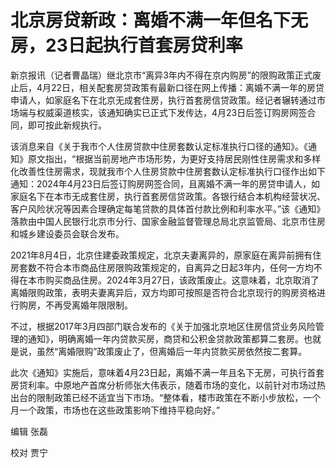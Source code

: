 # 北京房贷新政：离婚不满一年但名下无房，23日起执行首套房贷利率

新京报讯（记者曹晶瑞）继北京市“离异3年内不得在京内购房”的限购政策正式废止后，4月22日，相关配套房贷政策有最新口径在网上传播：离婚不满一年的房贷申请人，如家庭名下在北京无成套住房，执行首套房信贷政策。经记者辗转通过市场端与权威渠道核实，该通知确实已正式下发传达，4月23日后签订购房网签合同，即可按此新规执行。

该消息来自《关于我市个人住房贷款中住房套数认定标准执行口径的通知》。《通知》原文指出，“根据当前房地产市场形势，为更好支持居民刚性住房需求和多样化改善性住房需求，现就我市个人住房贷款中住房套数认定标准执行口径作出如下通知：2024年4月23日后签订购房网签合同，且离婚不满一年的房贷申请人，如家庭名下在本市无成套住房，执行首套房信贷政策。各银行结合本机构经营状况、客户风险状况等因素合理确定每笔贷款的具体首付款比例和利率水平。”该《通知》落款由中国人民银行北京市分行、国家金融监督管理总局北京监管局、北京市住房和城乡建设委员会联合发布。

2021年8月4日，北京住建委政策规定，北京夫妻离异的，原家庭在离异前拥有住房套数不符合本市商品住房限购政策规定的，自离异之日起3年内，任何一方均不得在本市购买商品住房。2024年3月27日，该政策废止。这意味着，北京取消了离婚限购政策，表明夫妻离异后，双方均即可按照是否符合北京现行的购房资格进行购房，不再受离婚年限限制。

不过，根据2017年3月四部门联合发布的《关于加强北京地区住房信贷业务风险管理的通知》，明确离婚一年内贷款买房，商贷和公积金贷款政策都算二套房。也就是说，虽然“离婚限购”政策废止了，但离婚后一年内贷款买房依然按二套算。

此次《通知》实施后，意味着4月23日起，离婚不满一年且名下无房，可执行首套房贷利率。中原地产首席分析师张大伟表示，随着市场的变化，以前针对市场过热出台的限制政策已经不适宜当下市场。“整体看，楼市政策在不断小步放松，一个月一个政策，市场也在这些政策影响下维持平稳向好。”

编辑 张磊

校对 贾宁


